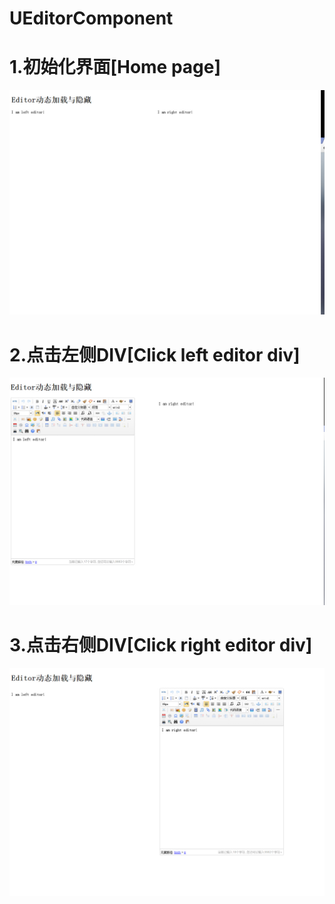 # UEditorComponent
# 1.初始化界面[Home page]
 ![image](https://github.com/hujiulin/UEditorComponent/blob/master/screenshots/home.jpg)
# 2.点击左侧DIV[Click left editor div]
 ![image](https://github.com/hujiulin/UEditorComponent/blob/master/screenshots/click_left.jpg)
# 3.点击右侧DIV[Click right editor div]
 ![image](https://github.com/hujiulin/UEditorComponent/blob/master/screenshots/click_right.jpg)
